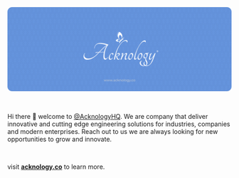 [![](https://raw.githubusercontent.com/AcknologyHQ/.github/main/profile/banner.png)](https://acknology.co/?utm_source=github&utm_medium=profile-readme)

<br>

Hi there 👋 welcome to [@AcknologyHQ](https://github.com/AcknologyHQ/). We are company that deliver innovative and cutting edge engineering solutions for industries, companies and modern enterprises. Reach out to us we are always looking for new opportunities to grow and innovate.

<br>

visit [**acknology.co**](https://acknology.co/?utm_source=github&utm_medium=profile-readme&utm_campaign=github-repo) to learn more.

